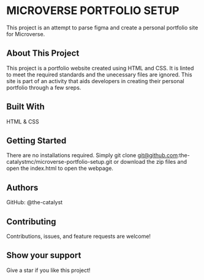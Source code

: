 # MICROVERSE PORTFOLIO SETUP
This project is an attempt to parse figma and create a personal portfolio site for Microverse. 

## About This Project

This project is a portfolio website created using HTML and CSS. It is linted to meet the required standards and the unecessary files are ignored. This site is part of an activity that aids developers in creating their personal portfolio through a few sreps.

## Built With
HTML & CSS

## Getting Started
There are no installations required. Simply git clone git@github.com:the-catalystmc/microverse-portfolio-setup.git or download the zip files and open the index.html to open the webpage.

## Authors
GitHub: @the-catalyst

## Contributing
Contributions, issues, and feature requests are welcome!

## Show your support
Give a star if you like this project!

